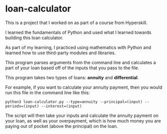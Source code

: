 # loan-calculator
This is a project that I worked on as part of a course from Hyperskill. 

I learned the fundamentals of Python and used what I learned towards building this loan calculator.

As part of my learning, I practiced using mathematics with Python and learned how to use third-party modules and libraries. 

This program parses arguments from the command line and calculates a part of your loan based off of the inputs that you pass to the file. 

This program takes two types of loans: **annuity** and **differential**.

For example, if you want to calculate your annuity payment, then you would run this file in the command line like this:
	
	python3 loan-calculator.py --type=annuity --principal=(input) --periods=(input) --interest=(input)

The script will then take your inputs and calculate the annuity payment on your loan, as well as your overpayment, which is how much money you are paying out of pocket (above the principal) on the loan.

